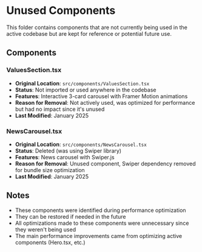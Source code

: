 # Unused Components

This folder contains components that are not currently being used in the active codebase but are kept for reference or potential future use.

## Components

### ValuesSection.tsx

- **Original Location**: `src/components/ValuesSection.tsx`
- **Status**: Not imported or used anywhere in the codebase
- **Features**: Interactive 3-card carousel with Framer Motion animations
- **Reason for Removal**: Not actively used, was optimized for performance but had no impact since it's unused
- **Last Modified**: January 2025

### NewsCarousel.tsx

- **Original Location**: `src/components/NewsCarousel.tsx`
- **Status**: Deleted (was using Swiper library)
- **Features**: News carousel with Swiper.js
- **Reason for Removal**: Unused component, Swiper dependency removed for bundle size optimization
- **Last Modified**: January 2025

## Notes

- These components were identified during performance optimization
- They can be restored if needed in the future
- All optimizations made to these components were unnecessary since they weren't being used
- The main performance improvements came from optimizing active components (Hero.tsx, etc.)
